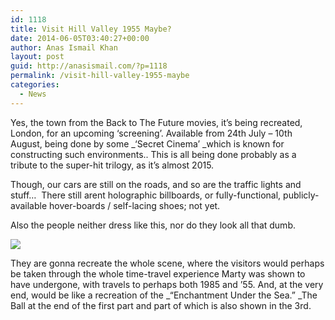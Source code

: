 ```yaml
---
id: 1118
title: Visit Hill Valley 1955 Maybe?
date: 2014-06-05T03:40:27+00:00
author: Anas Ismail Khan
layout: post
guid: http://anasismail.com/?p=1118
permalink: /visit-hill-valley-1955-maybe
categories:
  - News
---
```

Yes, the town from the Back to The Future movies, it&#8217;s being recreated, London, for an upcoming &#8216;screening&#8217;. Available from 24th July &#8211; 10th August, being done by some _&#8216;Secret Cinema&#8217; _which is known for constructing such environments.. This is all being done probably as a tribute to the super-hit trilogy, as it&#8217;s almost 2015.

Though, our cars are still on the roads, and so are the traffic lights and stuff&#8230;  There still arent holographic billboards, or fully-functional, publicly-available hover-boards / self-lacing shoes; not yet.

Also the people neither dress like this, nor do they look all that dumb.

![](http://37.media.tumblr.com/c8c4d225d1bd767b59fcfc9d7868b9d6/tumblr_msouzd8vmS1qfr6udo5_400.gif) 

They are gonna recreate the whole scene, where the visitors would perhaps be taken through the whole time-travel experience Marty was shown to have undergone, with travels to perhaps both 1985 and &#8217;55. And, at the very end, would be like a recreation of the _&#8220;Enchantment Under the Sea.&#8221; _The Ball at the end of the first part and part of which is also shown in the 3rd.